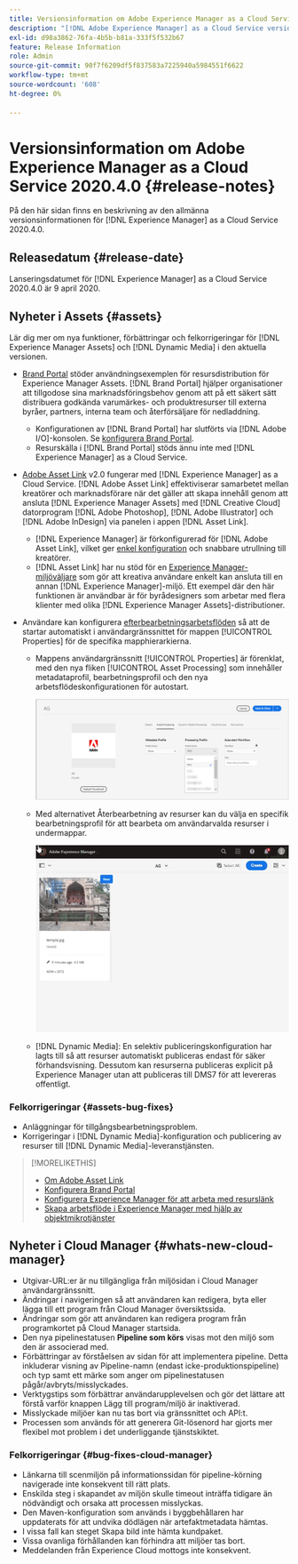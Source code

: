 ```yaml
---
title: Versionsinformation om Adobe Experience Manager as a Cloud Service 2020.4.0
description: "[!DNL Adobe Experience Manager] as a Cloud Service versionsinformation för 2020.4.0."
exl-id: d98a3862-76fa-4b5b-b81a-333f5f532b67
feature: Release Information
role: Admin
source-git-commit: 90f7f6209df5f837583a7225940a5984551f6622
workflow-type: tm+mt
source-wordcount: '608'
ht-degree: 0%

---
```


# Versionsinformation om Adobe Experience Manager as a Cloud Service 2020.4.0 {#release-notes}

På den här sidan finns en beskrivning av den allmänna versionsinformationen för [!DNL Experience Manager] as a Cloud Service 2020.4.0.

## Releasedatum {#release-date}

Lanseringsdatumet för [!DNL Experience Manager] as a Cloud Service 2020.4.0 är 9 april 2020.

## Nyheter i Assets {#assets}

Lär dig mer om nya funktioner, förbättringar och felkorrigeringar för [!DNL Experience Manager Assets] och [!DNL Dynamic Media] i den aktuella versionen.

* [Brand Portal](https://experienceleague.adobe.com/docs/experience-manager-brand-portal/using/home.html?lang=sv-SE) stöder användningsexemplen för resursdistribution för Experience Manager Assets. [!DNL Brand Portal] hjälper organisationer att tillgodose sina marknadsföringsbehov genom att på ett säkert sätt distribuera godkända varumärkes- och produktresurser till externa byråer, partners, interna team och återförsäljare för nedladdning.
   * Konfigurationen av [!DNL Brand Portal] har slutförts via [!DNL Adobe I/O]-konsolen. Se [konfigurera Brand Portal](https://experienceleague.adobe.com/docs/experience-manager-brand-portal/using/publish/configure-aem-assets-with-brand-portal.html?lang=sv-SE).
   * Resurskälla i [!DNL Brand Portal] stöds ännu inte med [!DNL Experience Manager] as a Cloud Service.

* [Adobe Asset Link](https://helpx.adobe.com/se/enterprise/using/adobe-asset-link.html) v2.0 fungerar med [!DNL Experience Manager] as a Cloud Service. [!DNL Adobe Asset Link] effektiviserar samarbetet mellan kreatörer och marknadsförare när det gäller att skapa innehåll genom att ansluta [!DNL Experience Manager Assets] med [!DNL Creative Cloud] datorprogram [!DNL Adobe Photoshop], [!DNL Adobe Illustrator] och [!DNL Adobe InDesign] via panelen i appen [!DNL Asset Link].
   * [!DNL Experience Manager] är förkonfigurerad för [!DNL Adobe Asset Link], vilket ger [enkel konfiguration](https://helpx.adobe.com/se/enterprise/using/configure-aem-assets-for-asset-link.html) och snabbare utrullning till kreatörer.
   * [!DNL Asset Link] har nu stöd för en [Experience Manager-miljöväljare](https://helpx.adobe.com/se/enterprise/using/manage-assets-using-adobe-asset-link.html#UseAdobeAssetLink) som gör att kreativa användare enkelt kan ansluta till en annan [!DNL Experience Manager]-miljö. Ett exempel där den här funktionen är användbar är för byrådesigners som arbetar med flera klienter med olika [!DNL Experience Manager Assets]-distributioner.

* Användare kan konfigurera [efterbearbetningsarbetsflöden](/help/assets/asset-microservices-configure-and-use.md#post-processing-workflows) så att de startar automatiskt i användargränssnittet för mappen [!UICONTROL Properties] för de specifika mapphierarkierna.
   * Mappens användargränssnitt [!UICONTROL Properties] är förenklat, med den nya fliken [!UICONTROL Asset Processing] som innehåller metadataprofil, bearbetningsprofil och den nya arbetsflödeskonfigurationen för autostart.

     ![Bearbetningsprofiler kan enkelt tillämpas på mappar och alla resurser som överförs till mappar bearbetas med hjälp av de här profilerna](/help/assets/assets/asset-processing-folder-properties.png)

   * Med alternativet Återbearbetning av resurser kan du välja en specifik bearbetningsprofil för att bearbeta om användarvalda resurser i undermappar.

     ![Bearbeta om markerade resurser med en specifik bearbetningsprofil](/help/assets/assets/fpo-existing-asset-reprocess.gif)

   * [!DNL Dynamic Media]: En selektiv publiceringskonfiguration har lagts till så att resurser automatiskt publiceras endast för säker förhandsvisning. Dessutom kan resurserna publiceras explicit på Experience Manager utan att publiceras till DMS7 för att levereras offentligt.

### Felkorrigeringar {#assets-bug-fixes}

* Anläggningar för tillgångsbearbetningsproblem.
* Korrigeringar i [!DNL Dynamic Media]-konfiguration och publicering av resurser till [!DNL Dynamic Media]-leveranstjänsten.

>[!MORELIKETHIS]
>
>* [Om Adobe Asset Link](https://www.adobe.com/creativecloud/business/enterprise/adobe-asset-link.html)
>* [Konfigurera Brand Portal](https://experienceleague.adobe.com/docs/experience-manager-brand-portal/using/publish/configure-aem-assets-with-brand-portal.html?lang=sv-SE)
>* [Konfigurera Experience Manager för att arbeta med resurslänk](https://helpx.adobe.com/se/enterprise/using/configure-aem-assets-for-asset-link.html)
>* [Skapa arbetsflöde i Experience Manager med hjälp av objektmikrotjänster](https://experienceleague.adobe.com/docs/experience-manager-cloud-service/assets/manage/asset-microservices-configure-and-use.html?lang=sv-SE#post-processing-workflows)

## Nyheter i Cloud Manager {#whats-new-cloud-manager}

* Utgivar-URL:er är nu tillgängliga från miljösidan i Cloud Manager användargränssnitt.
* Ändringar i navigeringen så att användaren kan redigera, byta eller lägga till ett program från Cloud Manager översiktssida.
* Ändringar som gör att användaren kan redigera program från programkortet på Cloud Manager startsida.
* Den nya pipelinestatusen **Pipeline som körs** visas mot den miljö som den är associerad med.
* Förbättringar av förståelsen av sidan för att implementera pipeline. Detta inkluderar visning av Pipeline-namn (endast icke-produktionspipeline) och typ samt ett märke som anger om pipelinestatusen pågår/avbryts/misslyckades.
* Verktygstips som förbättrar användarupplevelsen och gör det lättare att förstå varför knappen Lägg till program/miljö är inaktiverad.
* Misslyckade miljöer kan nu tas bort via gränssnittet och API:t.
* Processen som används för att generera Git-lösenord har gjorts mer flexibel mot problem i det underliggande tjänstskiktet.

### Felkorrigeringar {#bug-fixes-cloud-manager}

* Länkarna till scenmiljön på informationssidan för pipeline-körning navigerade inte konsekvent till rätt plats.
* Enskilda steg i skapandet av miljön skulle timeout inträffa tidigare än nödvändigt och orsaka att processen misslyckas.
* Den Maven-konfiguration som används i byggbehållaren har uppdaterats för att undvika dödlägen när artefaktmetadata hämtas.
* I vissa fall kan steget Skapa bild inte hämta kundpaket.
* Vissa ovanliga förhållanden kan förhindra att miljöer tas bort.
* Meddelanden från Experience Cloud mottogs inte konsekvent.
